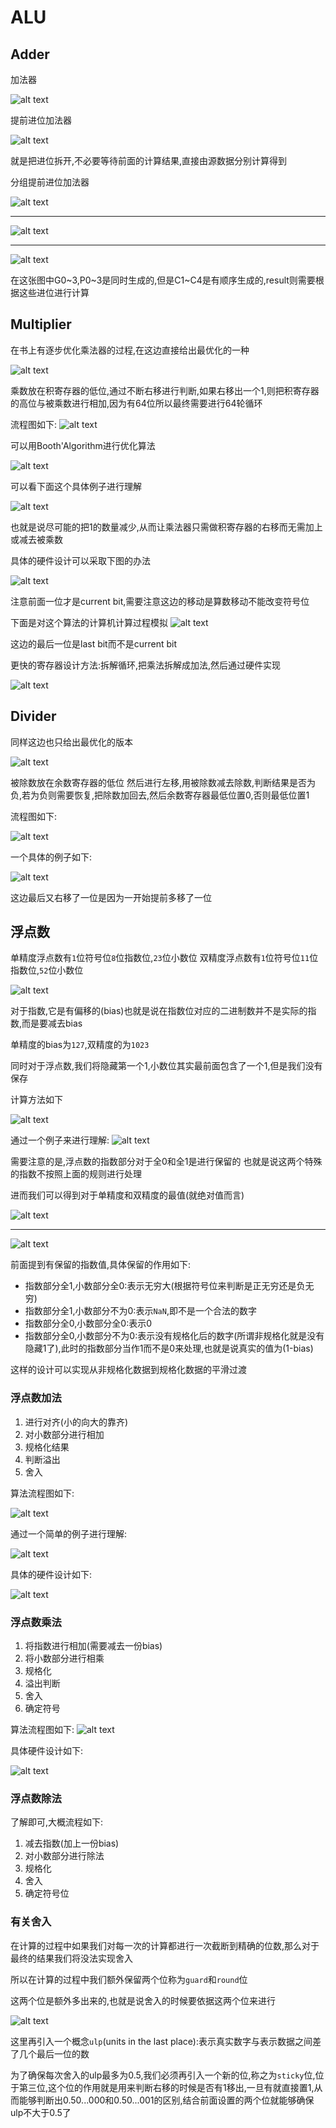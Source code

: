 # ALU

## Adder

加法器

![alt text](image.png)

提前进位加法器

![alt text](image-1.png)

就是把进位拆开,不必要等待前面的计算结果,直接由源数据分别计算得到

分组提前进位加法器

![alt text](image-2.png)

--------------------------------

![alt text](image-3.png)

--------------------------------

![alt text](image-4.png)

在这张图中G0\~3,P0\~3是同时生成的,但是C1~C4是有顺序生成的,result则需要根据这些进位进行计算

## Multiplier

在书上有逐步优化乘法器的过程,在这边直接给出最优化的一种

![alt text](image-5.png)

乘数放在积寄存器的低位,通过不断右移进行判断,如果右移出一个1,则把积寄存器的高位与被乘数进行相加,因为有64位所以最终需要进行64轮循环

流程图如下:
![alt text](image-6.png)

可以用Booth'Algorithm进行优化算法

![alt text](image-7.png)

可以看下面这个具体例子进行理解

![alt text](image-8.png)

也就是说尽可能的把1的数量减少,从而让乘法器只需做积寄存器的右移而无需加上或减去被乘数

具体的硬件设计可以采取下图的办法

![alt text](image-9.png)

注意前面一位才是current bit,需要注意这边的移动是算数移动不能改变符号位

下面是对这个算法的计算机计算过程模拟
![alt text](image-10.png)

这边的最后一位是last bit而不是current bit

更快的寄存器设计方法:拆解循环,把乘法拆解成加法,然后通过硬件实现

![alt text](image-11.png)


## Divider

同样这边也只给出最优化的版本

![alt text](image-12.png)

被除数放在余数寄存器的低位
然后进行左移,用被除数减去除数,判断结果是否为负,若为负则需要恢复,把除数加回去,然后余数寄存器最低位置0,否则最低位置1


流程图如下:

![alt text](image-13.png)

一个具体的例子如下:

![alt text](image-14.png)

这边最后又右移了一位是因为一开始提前多移了一位

## 浮点数

单精度浮点数有`1`位符号位`8`位指数位,`23`位小数位
双精度浮点数有`1`位符号位`11`位指数位,`52`位小数位

![alt text](image-15.png)

对于指数,它是有偏移的(bias)也就是说在指数位对应的二进制数并不是实际的指数,而是要减去bias

单精度的bias为`127`,双精度的为`1023`

同时对于浮点数,我们将隐藏第一个1,小数位其实最前面包含了一个1,但是我们没有保存

计算方法如下

![alt text](image-16.png)

通过一个例子来进行理解:
![alt text](image-17.png)

需要注意的是,浮点数的指数部分对于全0和全1是进行保留的
也就是说这两个特殊的指数不按照上面的规则进行处理

进而我们可以得到对于单精度和双精度的最值(就绝对值而言)

![alt text](image-18.png)

-----------------------------

![alt text](image-19.png)


前面提到有保留的指数值,具体保留的作用如下:
- 指数部分全1,小数部分全0:表示无穷大(根据符号位来判断是正无穷还是负无穷)
- 指数部分全1,小数部分不为0:表示`NaN`,即不是一个合法的数字
- 指数部分全0,小数部分全0:表示0
- 指数部分全0,小数部分不为0:表示没有规格化后的数字(所谓非规格化就是没有隐藏1了),此时的指数部分当作1而不是0来处理,也就是说真实的值为(1-bias)
 
这样的设计可以实现从非规格化数据到规格化数据的平滑过渡


### 浮点数加法

1. 进行对齐(小的向大的靠齐)
2. 对小数部分进行相加
3. 规格化结果
4. 判断溢出
5. 舍入

算法流程图如下:

![alt text](image-20.png)

通过一个简单的例子进行理解:

![alt text](image-21.png)

具体的硬件设计如下:

![alt text](image-22.png)

### 浮点数乘法

1. 将指数进行相加(需要减去一份bias)
2. 将小数部分进行相乘
3. 规格化
4. 溢出判断
5. 舍入
6. 确定符号


算法流程图如下:
![alt text](image-23.png)

具体硬件设计如下:

![alt text](image-24.png)

### 浮点数除法

了解即可,大概流程如下:
1. 减去指数(加上一份bias)
2. 对小数部分进行除法
3. 规格化
4. 舍入
5. 确定符号位


### 有关舍入

在计算的过程中如果我们对每一次的计算都进行一次截断到精确的位数,那么对于最终的结果我们将没法实现舍入

所以在计算的过程中我们额外保留两个位称为`guard`和`round`位

这两个位是额外多出来的,也就是说舍入的时候要依据这两个位来进行

![alt text](image-25.png)

这里再引入一个概念`ulp`(units in the last place):表示真实数字与表示数据之间差了几个最后一位的数

为了确保每次舍入的ulp最多为0.5,我们必须再引入一个新的位,称之为`sticky`位,位于第三位,这个位的作用就是用来判断右移的时候是否有1移出,一旦有就直接置1,从而能够判断出0.50...000和0.50...001的区别,结合前面设置的两个位就能够确保ulp不大于0.5了
